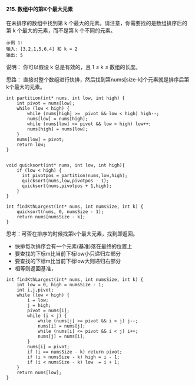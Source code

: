 #### 215. 数组中的第K个最大元素

在未排序的数组中找到第 k 个最大的元素。请注意，你需要找的是数组排序后的第 k 个最大的元素，而不是第 k 个不同的元素。


```
示例 1:
输入: [3,2,1,5,6,4] 和 k = 2
输出: 5

```
说明： 你可以假设 k 总是有效的，且 1 ≤ k ≤ 数组的长度。

思路：
直接对整个数组进行快排，然后找到第nums[size-k]个元素就是排序后第k个最大的元素。
```
int partition(int* nums, int low, int high) {
    int pivot = nums[low];
    while (low < high) {
        while (nums[high] >=  pivot && low < high) high--;
        nums[low] = nums[high];
        while (nums[low] <= pivot && low < high) low++;
        nums[high] = nums[low];
    }
    nums[low] = pivot;
    return low;
}


void quicksort(int* nums, int low, int high){
    if (low < high) {
      int pivotpos = partition(nums,low,high);
      quicksort(nums,low,pivotpos - 1);
      quicksort(nums,pivotpos + 1,high);
    }
}

int findKthLargest(int* nums, int numsSize, int k) {
    quicksort(nums, 0, numsSize - 1);
    return nums[numsSize - k];
}
```

思考：可否在排序的时候找第k个最大元素，找到即返回。

* 快排每次排序会有一个元素(基准)落在最终的位置上
* 要查找的下标m比当前下标low小只递归左部分
* 要查找的下标m比当前下标low大则递归右部分
* 相等则返回基准，




```
int findKthLargest(int* nums, int numsSize, int k) {
    int low = 0, high = numsSize - 1;
    int i,j,pivot;
    while (low < high) {
        i = low;
        j = high;
        pivot = nums[i];
        while (i < j) {
            while (nums[j] >= pivot && i < j) j--;
            nums[i] = nums[j];
            while (nums[i] <= pivot && i < j) i++;
            nums[j] = nums[i];
        }
        nums[i] = pivot;
        if (i == numsSize - k) return pivot;
        if (i > numsSize - k) high = i - 1;
        if (i < numsSize - k) low  = i + 1;
    }
    return nums[low];
}
```
